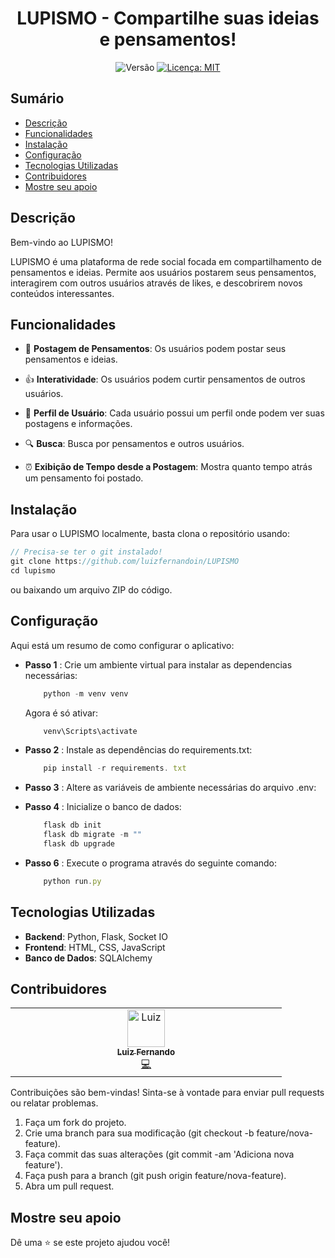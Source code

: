 <h1 align="center">LUPISMO - Compartilhe suas ideias e pensamentos!</h1>
<p align="center">
  <img alt="Versão" src="https://img.shields.io/badge/vers%C3%A3o-1.1.0-blue.svg?cacheSeconds=2592000" />
  <a href="LICENSE" target="_blank">
    <img alt="Licença: MIT" src="https://img.shields.io/npm/l/react" />
  </a>
</p>

## Sumário 
- [Descrição](#descrição)
- [Funcionalidades](#funcionalidades)
- [Instalação](#instalação)
- [Configuração](#configuração)
- [Tecnologias Utilizadas](#tecnologias-utilizadas)
- [Contribuidores](#contribuidores)
- [Mostre seu apoio](#mostre-seu-apoio)

## Descrição
Bem-vindo ao LUPISMO!

LUPISMO é uma plataforma de rede social focada em compartilhamento de pensamentos e ideias. Permite aos usuários postarem seus pensamentos, interagirem com outros usuários através de likes, e descobrirem novos conteúdos interessantes.

## Funcionalidades

- 📝 **Postagem de Pensamentos**: Os usuários podem postar seus pensamentos e ideias.

- 👍 **Interatividade**: Os usuários podem curtir pensamentos de outros usuários.

- 👤 **Perfil de Usuário**: Cada usuário possui um perfil onde podem ver suas postagens e informações.

- 🔍 **Busca**: Busca por pensamentos e outros usuários.

- ⏰ **Exibição de Tempo desde a Postagem**: Mostra quanto tempo atrás um pensamento foi postado.


## Instalação
Para usar o LUPISMO localmente, basta clona o repositório usando:
```jsx
// Precisa-se ter o git instalado!
git clone https://github.com/luizfernandoin/LUPISMO
cd lupismo
```
ou baixando um arquivo ZIP do código.

## Configuração
Aqui está um resumo de como configurar o aplicativo:

* **Passo 1** : Crie um ambiente virtual para instalar as dependencias necessárias:
    ```jsx
        python -m venv venv
    ```
    Agora é só ativar:
    ```jsx
        venv\Scripts\activate
    ```

* **Passo 2** : Instale as dependências do requirements.txt:
    ```jsx
        pip install -r requirements. txt
    ```

* **Passo 3** : Altere as variáveis de ambiente necessárias do arquivo .env:

* **Passo 4** : Inicialize o banco de dados:
    ```jsx
        flask db init
        flask db migrate -m ""
        flask db upgrade
    ```

* **Passo 6** : Execute o programa através do seguinte comando:
    ```jsx
        python run.py
    ```


## Tecnologias Utilizadas
* **Backend**: Python, Flask, Socket IO
* **Frontend**: HTML, CSS, JavaScript
* **Banco de Dados**: SQLAlchemy


## Contribuidores

<table>
  <tbody>
    <tr>
      <td align="center" valign="top" width="25%"><a href="https://github.com/luizfernandoin"><img src="https://avatars.githubusercontent.com/u/106038535?v=4?s=60" width="60px;" alt="Luiz"/><br /><sub><b>Luiz Fernando</b></sub></a><br /><a href="https://github.com/luizfernandoin/NewSpace/commits?author=luizfernandoin" title="Documentation">💻</a></td>
    </tr>
  </tbody>
</table>

Contribuições são bem-vindas! Sinta-se à vontade para enviar pull requests ou relatar problemas.

1. Faça um fork do projeto.
2. Crie uma branch para sua modificação (git checkout -b feature/nova-feature).
3. Faça commit das suas alterações (git commit -am 'Adiciona nova feature').
4. Faça push para a branch (git push origin feature/nova-feature).
5. Abra um pull request.

## Mostre seu apoio
Dê uma ⭐️ se este projeto ajudou você!